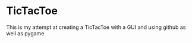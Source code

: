 # TicTacToe 
This is my attempt at creating a TicTacToe with a GUI and using github as well as pygame


